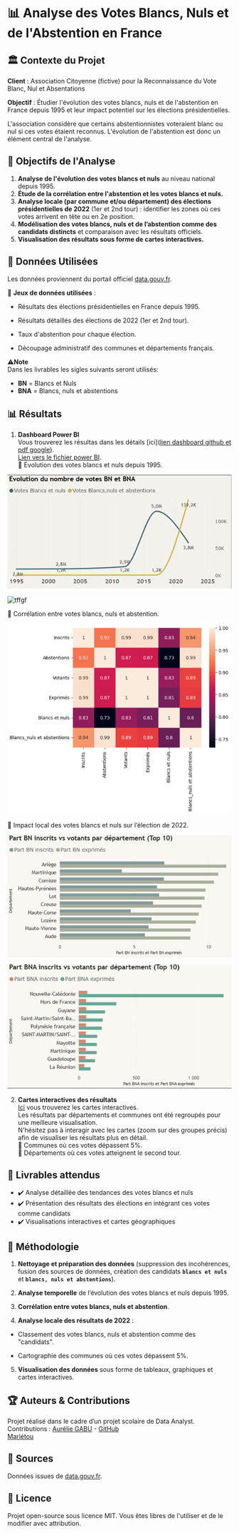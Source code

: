 # 📊 **Analyse des Votes Blancs, Nuls et de l'Abstention en France**

## 🏛 **Contexte du Projet**

**Client** : Association Citoyenne (fictive) pour la Reconnaissance du Vote Blanc, Nul et Absentations

**Objectif** : Étudier l'évolution des votes blancs, nuls et de l'abstention en France depuis 1995 et leur impact potentiel sur les élections présidentielles.

L'association considère que certains abstentionnistes voteraient blanc ou nul si ces votes étaient reconnus. L'évolution de l'abstention est donc un élément central de l'analyse.

## 🎯 **Objectifs de l'Analyse**

1. **Analyse de l'évolution des votes blancs et nuls** au niveau national depuis 1995.
2. **Étude de la corrélation entre l'abstention et les votes blancs et nuls.** 
3. **Analyse locale (par commune et/ou département) des élections présidentielles de 2022** (1er et 2nd tour) : identifier les zones où ces votes arrivent en tête ou en 2e position.
4. **Modélisation des votes blancs, nuls et de l’abstention comme des candidats distincts** et comparaison avec les résultats officiels. 
5. **Visualisation des résultats sous forme de cartes interactives.**


## 📂 **Données Utilisées**  

Les données proviennent du portail officiel [data.gouv.fr](https://www.data.gouv.fr/fr/pages/donnees-des-elections/).

📌 **Jeux de données utilisées** :

* Résultats des élections présidentielles en France depuis 1995.<br>

* Résultats détaillés des élections de 2022 (1er et 2nd tour).<br>

* Taux d'abstention pour chaque élection.<br>

* Découpage administratif des communes et départements français.<br>

⚠️**Note**<br>
Dans les livrables les sigles suivants seront utilisés:<br>
* **BN** = Blancs et Nuls<br>
* **BNA** = Blancs, nuls et abstentions<br>

## 📊 Résultats

1. **Dashboard Power BI**<br>
Vous trouverez les résultas dans les détails [ici]([lien dashboard github et pdf google](https://github.com/Diaure/Mission-Data/blob/main/Dashboard/Mission_DATA-Dashboard.pdf)).<br>
[Lien vers le fichier power BI](https://github.com/Diaure/Mission-Data/blob/main/Dashboard/Dashboard.pbix).<br>
🔹 Évolution des votes blancs et nuls depuis 1995.<br>

![tffgf](https://github.com/Diaure/Mission-Data/blob/main/Images/Evolution%20nombre%20de%20votes%20BN%20et%20BNA.PNG) <br>

![tffgf](https://github.com/Diaure/Mission-Data/blob/main/Images/Evolution%20part%20BNA%20inscrits%20votants%20exprim%C3%A9s.PNG) <br>

🔹 Corrélation entre votes blancs, nuls et abstention.<br>

![tffgf](https://github.com/Diaure/Mission-Data/blob/main/Images/correlation.PNG) <br>

🔹 Impact local des votes blancs et nuls sur l’élection de 2022.<br>

![tffgf](https://github.com/Diaure/Mission-Data/blob/main/Images/Impact%20local%20votes%20BN.PNG) <br>

![tffgf](https://github.com/Diaure/Mission-Data/blob/main/Images/Impact%20local%20votes%20BNA.PNG) <br>

2. **Cartes interactives des résultats**<br>
[Ici](https://mission-data-cartographies.streamlit.app/) vous trouverez les cartes interactives.<br>
Les résultats par départements et communes ont été regroupés pour une meilleure visualisation.<br>
N'hésitez pas à interagir avec les cartes (zoom sur des groupes précis) afin de visualiser les résultats plus en détail.<br>
🔹 Communes où ces votes dépassent 5%.<br>
🔹 Départements où ces votes atteignent le second tour.<br>

## 📌 Livrables attendus  

* ✔️ Analyse détaillée des tendances des votes blancs et nuls <br>
* ✔️ Présentation des résultats des élections en intégrant ces votes comme candidats <br>
* ✔️ Visualisations interactives et cartes géographiques<br>

## 📑 Méthodologie

1. **Nettoyage et préparation des données** (suppression des incohérences, fusion des sources de données, création des candidats **`blancs et nuls`** et **`blancs, nuls et abstentions`**).

2. **Analyse temporelle** de l’évolution des votes blancs et nuls depuis 1995.

3. **Corrélation entre votes blancs, nuls et abstention**.

4. **Analyse locale des résultats de 2022** :

* Classement des votes blancs, nuls et abstention comme des "candidats".

* Cartographie des communes où ces votes dépassent 5%.

5. **Visualisation des données** sous forme de tableaux, graphiques et cartes interactives.<br>

## 🏆 **Auteurs & Contributions**

Projet réalisé dans le cadre d’un projet scolaire de Data Analyst.<br>
Contributions : [Aurélie GABU](www.linkedin.com/in/aurelie-gabu) - [GitHub](https://github.com/Diaure/Projects)<br>
[Mariétou]()<br>

## 📌 Sources

Données issues de [data.gouv.fr](https://www.data.gouv.fr/fr/pages/donnees-des-elections/).

## 📜 Licence

Projet open-source sous licence MIT. Vous êtes libres de l'utiliser et de le modifier avec attribution.  
